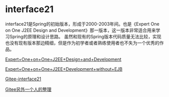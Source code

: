 # interface21

interface21是Spring的初始版本，形成于2000-2003年间。也是《Expert One on One J2EE Design and Development》那一版本，这一版本非常适合用来学习Spring的原理和设计思路。
虽然和现有的Spring版本代码质量无法比较，实现也没有现有版本那边精细，但是作为初学者或者熟练使用者也不失为一个优秀的作品。

[Expert+One+on+One+J2EE+Design+and+Development](https://www.wiley.com/en-us/Expert+One+on+One+J2EE+Design+and+Development-p-9780764543852#downloads-section)

[Expert+One+on+One+J2EE+Development+without+EJB](https://www.wiley.com/en-us/Expert+One+on+One+J2EE+Development+without+EJB-p-9780764573903#downloads-section)

[Gitee-interface21](https://gitee.com/xiaozhiliaoo/interface21)

[Gitee另外一个人的整理](https://gitee.com/xiaozhiliaoo/interface21_2)

